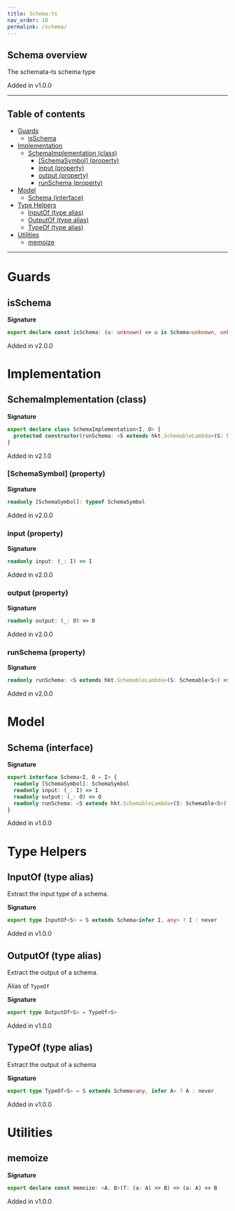 ```yaml
---
title: Schema.ts
nav_order: 10
permalink: /schema/
---
```


## Schema overview

The schemata-ts schema type

Added in v1.0.0

---

<h2 class="text-delta">Table of contents</h2>

- [Guards](#guards)
  - [isSchema](#isschema)
- [Implementation](#implementation)
  - [SchemaImplementation (class)](#schemaimplementation-class)
    - [[SchemaSymbol] (property)](#schemasymbol-property)
    - [input (property)](#input-property)
    - [output (property)](#output-property)
    - [runSchema (property)](#runschema-property)
- [Model](#model)
  - [Schema (interface)](#schema-interface)
- [Type Helpers](#type-helpers)
  - [InputOf (type alias)](#inputof-type-alias)
  - [OutputOf (type alias)](#outputof-type-alias)
  - [TypeOf (type alias)](#typeof-type-alias)
- [Utilities](#utilities)
  - [memoize](#memoize)

---

# Guards

## isSchema

**Signature**

```ts
export declare const isSchema: (u: unknown) => u is Schema<unknown, unknown>
```

Added in v2.0.0

# Implementation

## SchemaImplementation (class)

**Signature**

```ts
export declare class SchemaImplementation<I, O> {
  protected constructor(runSchema: <S extends hkt.SchemableLambda>(S: Schemable<S>) => hkt.SchemableKind<S, I, O>)
}
```

Added in v2.1.0

### [SchemaSymbol] (property)

**Signature**

```ts
readonly [SchemaSymbol]: typeof SchemaSymbol
```

Added in v2.0.0

### input (property)

**Signature**

```ts
readonly input: (_: I) => I
```

Added in v2.0.0

### output (property)

**Signature**

```ts
readonly output: (_: O) => O
```

Added in v2.0.0

### runSchema (property)

**Signature**

```ts
readonly runSchema: <S extends hkt.SchemableLambda>(S: Schemable<S>) => hkt.SchemableKind<S, I, O>
```

Added in v2.0.0

# Model

## Schema (interface)

**Signature**

```ts
export interface Schema<I, O = I> {
  readonly [SchemaSymbol]: SchemaSymbol
  readonly input: (_: I) => I
  readonly output: (_: O) => O
  readonly runSchema: <S extends hkt.SchemableLambda>(S: Schemable<S>) => hkt.SchemableKind<S, I, O>
}
```

Added in v1.0.0

# Type Helpers

## InputOf (type alias)

Extract the input type of a schema.

**Signature**

```ts
export type InputOf<S> = S extends Schema<infer I, any> ? I : never
```

Added in v1.0.0

## OutputOf (type alias)

Extract the output of a schema.

Alias of `TypeOf`

**Signature**

```ts
export type OutputOf<S> = TypeOf<S>
```

Added in v1.0.0

## TypeOf (type alias)

Extract the output of a schema

**Signature**

```ts
export type TypeOf<S> = S extends Schema<any, infer A> ? A : never
```

Added in v1.0.0

# Utilities

## memoize

**Signature**

```ts
export declare const memoize: <A, B>(f: (a: A) => B) => (a: A) => B
```

Added in v1.0.0
